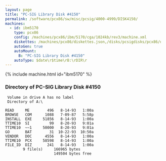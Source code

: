 ```yaml
---
layout: page
title: "PC-SIG Library Disk #4150"
permalink: /software/pcx86/sw/misc/pcsig/4000-4999/DISK4150/
machines:
  - id: ibm5170
    type: pcx86
    config: /machines/pcx86/ibm/5170/cga/1024kb/rev3/machine.xml
    diskettes: /machines/pcx86/diskettes.json,/disks/pcsigdisks/pcx86/diskettes.json
    autoGen: true
    autoMount:
      B: "PC-SIG Library Disk #4150"
    autoType: $date\r$time\rB:\rDIR\r
---
```


{% include machine.html id="ibm5170" %}

### Directory of PC-SIG Library Disk #4150

     Volume in drive A has no label
     Directory of A:\

    READ     ME        496   8-14-93   1:00a
    BROWSE   COM      1088   7-09-87   5:58p
    INSTALL  EXE     51856   8-14-93   1:00a
    TTIME10  SI         99   8-20-93   9:01a
    TTIME10  ~~1     50000   8-20-93   9:01a
    GO       BAT        31  10-22-93  10:50a
    VENDOR   DOC      4556   8-14-93   1:00a
    TTIME10  PCX     58598   8-14-93   1:00a
    FILE_ID  DIZ       241   8-14-93   1:00a
            9 file(s)     166965 bytes
                          149504 bytes free
